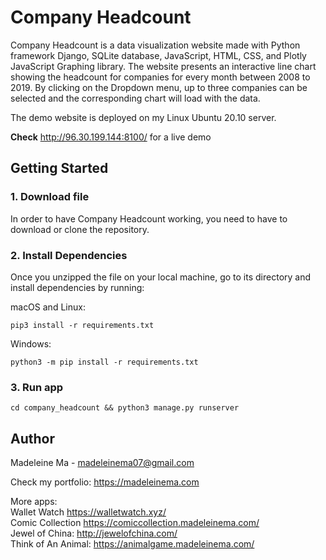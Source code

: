 # Company Headcount

Company Headcount is a data visualization website made with Python framework Django, SQLite database,
JavaScript, HTML, CSS, and Plotly JavaScript Graphing library. 
The website presents an interactive line chart showing the headcount for companies for every month between 2008 to 2019.
By clicking on the Dropdown menu, up to three companies can be selected and the corresponding chart will load with the data.

The demo website is deployed on my Linux Ubuntu 20.10 server.

<strong>Check</strong> http://96.30.199.144:8100/ for a live demo 

## Getting Started

### 1. Download file
In order to have Company Headcount working, you need to have to download or clone the repository. 

### 2. Install Dependencies
Once you unzipped the file on your local machine, go to its directory and install dependencies by running:

macOS and Linux:
```
pip3 install -r requirements.txt
```

Windows:
```
python3 -m pip install -r requirements.txt
```

### 3. Run app
```
cd company_headcount && python3 manage.py runserver 
```


## Author
Madeleine Ma - madeleinema07@gmail.com

Check my portfolio: https://madeleinema.com

More apps: <br>
Wallet Watch https://walletwatch.xyz/ <br>
Comic Collection https://comiccollection.madeleinema.com/ <br>
Jewel of China: http://jewelofchina.com/ <br>
Think of An Animal: https://animalgame.madeleinema.com/







